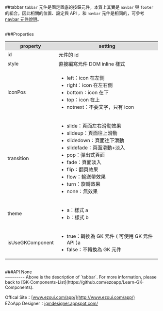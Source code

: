 ##tabbar
`tabbar` 元件是固定置底的按鈕元件，本質上其實是 `navbar` 與 `footer` 的組合，因此相關的位置、設定與 API ，和 `navbar` 元件是相同的，可參考 [navbar 元件說明](https://github.com/ezoapp/Learn-GK-Components/blob/master/docs/GKComponent-navbar.md)。  

<br/>
###Properties
<table>

<tr>
<th style="background:#ddd;">property</th>
<th style="background:#ddd;">setting</th>
</tr>

<tr>
<td>id</td>
<td>元件的 id</td>
</tr>

<tr>
<td>style</td>
<td>直接編寫元件 DOM inline 樣式</td>
</tr>

<tr>
<td>iconPos</td>
<td><ul>
<li>left：icon 在左側</li>
<li>right：icon 在左右側</li>
<li>bottom：icon 在下</li>
<li>top：icon 在上</li>
<li>notnext：不要文字，只有 icon</li>
</ul></td>
</tr>

<tr>
<td>transition</td>
<td><ul>
<li>slide：頁面左右滑動效果</li>
<li>slideup：頁面往上滑動</li>
<li>slidedown：頁面往下滑動</li>
<li>slidefade：頁面滑動+淡入</li>
<li>pop：彈出式頁面</li>
<li>fade：頁面淡入</li>
<li>flip：翻頁效果</li>
<li>flow：輸送帶效果</li>
<li>turn：旋轉效果</li>
<li>none：無效果</li>
</ul></td>
</tr>

<tr>
<td>theme</td>
<td><ul>
<li>a：樣式 a</li>
<li>b：樣式 b</li>
</ul></td>
</tr>

<tr>
<td>isUseGKComponent</td>
<td><ul>
<li>true：轉換為 GK 元件 ( 可使用 GK 元件 API )a</li>
<li>false：不轉換為 GK 元件</li>
</ul></td>
</tr>

</table>

<br/>
###API
None


<br/>
----------
Above is the description of `tabbar`. For more information, please back to [GK-Components-List](https://github.com/ezoapp/Learn-GK-Components).

Offical Site：[www.ezoui.com/app/](http://www.ezoui.com/app/)  
EZoApp Designer：[jqmdesigner.appspot.com/](http://jqmdesigner.appspot.com/)




